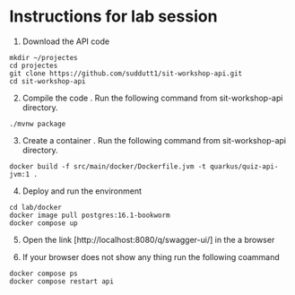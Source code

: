 # Instructions for lab session


1. Download the API code 
```
mkdir ~/projectes
cd projectes
git clone https://github.com/suddutt1/sit-workshop-api.git
cd sit-workshop-api
```
2. Compile the code . Run the following command from sit-workshop-api directory.

```
./mvnw package
```
3. Create a container . Run the following command from sit-workshop-api directory.  
```
docker build -f src/main/docker/Dockerfile.jvm -t quarkus/quiz-api-jvm:1 .

```
4. Deploy and run the environment 

```
cd lab/docker
docker image pull postgres:16.1-bookworm
docker compose up 
```

5. Open the link [http://localhost:8080/q/swagger-ui/] in the a browser

6. If your browser does not show any thing run the following coammand
```
docker compose ps
docker compose restart api

```

